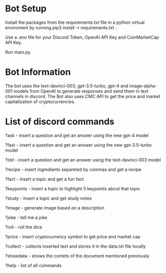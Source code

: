 # Bot Setup

Install the packages from the requirements.txt file in a python virtual enviroment by running pip3 install -r requirements.txt .

Use a .env file for your Discord Token, OpenAI API Key and CoinMarketCap API Key.

Run main.py 

# Bot Information

The bot uses the text-davinci-003, gpt-3.5-turbo, gpt-4 and image-alpha-001 models from OpenAI to generate responses and send them in text channels in discord. The Bot also uses CMC API to get the price and market capitalization of cryptocurrencies. 

# List of discord commands

?ask - insert a question and get an answer using the new gpt-4 model 

?fast - insert a question and get an answer using the new gpt-3.5-turbo model

?old - insert a question and get an answer using the text-davinci-003 model 

?recipe - insert ingredients separeted by commas and get a recipe 

?fact - insert a topic and get a fun fact 

?keypoints - insert a topic to highlight 5 keypoints about that topic 

?study - insert a topic and get study notes 

?image - generate image based on a description 

?joke - tell me a joke 

?roll - roll the dice 

?price - insert cryptocurrency symbol to get price and market cap

?collect - collects inserted text and stores it in the data.txt file locally

?showdata - shows the contets of the document mentioned previously 

?help - list of all commands
